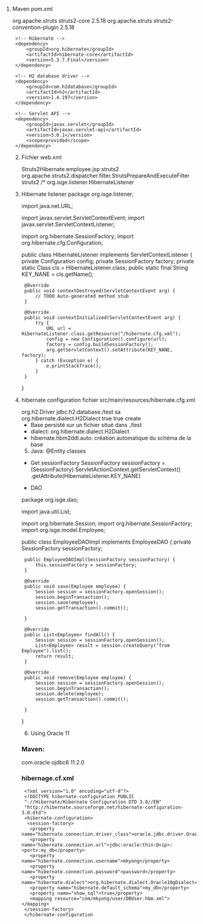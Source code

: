 1. Maven pom.xml

	<dependencies>
		<dependency>
			<!-- Struts -->
			<groupId>org.apache.struts</groupId>
			<artifactId>struts2-core</artifactId>
			<version>2.5.18</version>
		</dependency>
		<dependency>
			<groupId>org.apache.struts</groupId>
			<artifactId>struts2-convention-plugin</artifactId>
			<version>2.5.18</version>
		</dependency>

		<!-- Hibernate -->
		<dependency>
			<groupId>org.hibernate</groupId>
			<artifactId>hibernate-core</artifactId>
			<version>5.3.7.Final</version>
		</dependency>

		<!-- H2 database driver -->
		<dependency>
		    <groupId>com.h2database</groupId>
		    <artifactId>h2</artifactId>
		    <version>1.4.197</version>
		</dependency>

		<!-- Servlet API -->
		<dependency>
			<groupId>javax.servlet</groupId>
			<artifactId>javax.servlet-api</artifactId>
			<version>3.0.1</version>
			<scope>provided</scope>
		</dependency>
	</dependencies>

	2. Fichier web.xml

		<?xml version="1.0" encoding="UTF-8"?>
		<web-app xmlns:xsi="http://www.w3.org/2001/XMLSchema-instance" xmlns="http://java.sun.com/xml/ns/javaee"
		         xsi:schemaLocation="http://java.sun.com/xml/ns/javaee http://java.sun.com/xml/ns/javaee/web-app_2_5.xsd"
		         id="WebApp_ID" version="2.5">
		    <display-name>Struts2Hibernate</display-name>
		    <welcome-file-list>
		        <welcome-file>employee.jsp</welcome-file>
		    </welcome-file-list>
		    <filter>
		        <filter-name>struts2</filter-name>
		        <filter-class>org.apache.struts2.dispatcher.filter.StrutsPrepareAndExecuteFilter</filter-class>
		    </filter>
		    <filter-mapping>
		        <filter-name>struts2</filter-name>
		        <url-pattern>/*</url-pattern>
		    </filter-mapping>
		    <listener>
		        <listener-class>org.isge.listener.HibernateListener</listener-class>
		    </listener>
		</web-app>

	3. Hibernate listener
		package org.isge.listener;

		import java.net.URL;

		import javax.servlet.ServletContextEvent;
		import javax.servlet.ServletContextListener;

		import org.hibernate.SessionFactory;
		import org.hibernate.cfg.Configuration;

		public class HibernateListener implements ServletContextListener {
			private Configuration config;
			private SessionFactory factory;
			private static Class<HibernateListener> cls = HibernateListener.class;
			public static final String KEY_NANE = cls.getName();

			@Override
			public void contextDestroyed(ServletContextEvent arg) {
				// TODO Auto-generated method stub
			}

			@Override
			public void contextInitialized(ServletContextEvent arg) {
				try {
					URL url = HibernateListener.class.getResource("/hibernate.cfg.xml");
					config = new Configuration().configure(url);
					factory = config.buildSessionFactory();
					arg.getServletContext().setAttribute(KEY_NANE, factory);
				} catch (Exception e) {
					e.printStackTrace();
				}
			}
		}


	4. hibernate configuration
	 fichier src/main/resources/hibernate.cfg.xml

		 <?xml version="1.0" encoding="UTF-8"?>
		<!DOCTYPE hibernate-configuration PUBLIC
				"-//Hibernate/Hibernate Configuration DTD 3.0//EN"
				"http://www.hibernate.org/dtd/hibernate-configuration-3.0.dtd">
		<hibernate-configuration>
			<session-factory>
				<!-- Database connection settings -->
				<property name="connection.driver_class">org.h2.Driver</property>
				<property name="connection.url">jdbc:h2:database./test</property>
				<property name="connection.username">sa</property>
				<property name="connection.password" />
				<!-- SQL dialect -->
				<property name="dialect">org.hibernate.dialect.H2Dialect</property>
				<property name="show_sql">true</property>
				<property name="format_sql">true</property>
				<property name="hibernate.hbm2ddl.auto">create</property>
				<!-- Add mappings -->
				<mapping class="org.isge.model.Employee" />
			</session-factory>
		</hibernate-configuration>

		- Base persisté sur un fichier situé dans ./test
		- dialect: org.hibernate.dialect.H2Dialect
		- hibernate.hbm2ddl.auto: création automatique du schéma de la base



		5. Java: @Entity classes
		- Get sessionFactory
			SessionFactory sessionFactory = (SessionFactory) ServletActionContext.getServletContext()
				.getAttribute(HibernateListener.KEY_NANE)

		- DAO

		package org.isge.dao;

		import java.util.List;

		import org.hibernate.Session;
		import org.hibernate.SessionFactory;
		import org.isge.model.Employee;

		public class EmployeeDAOImpl implements EmployeeDAO {
			private SessionFactory sessionFactory;

			public EmployeeDAOImpl(SessionFactory sessionFactory) {
				this.sessionFactory = sessionFactory;
			}

			@Override
			public void save(Employee employee) {
				Session session = sessionFactory.openSession();
				session.beginTransaction();
				session.save(employee);
				session.getTransaction().commit();

			}

			@Override
			public List<Employee> findAll() {
				Session session = sessionFactory.openSession();
				List<Employee> result = session.createQuery("from Employee").list();
				return result;
			}

			@Override
			public void remove(Employee employee) {
				Session session = sessionFactory.openSession();
				session.beginTransaction();
				session.delete(employee);
				session.getTransaction().commit();

			}

		}

		6. Using Oracle 11

		### Maven:

		<dependency>
			<groupId>com.oracle</groupId>
			<artifactId>ojdbc6</artifactId>
			<version>11.2.0</version>
		</dependency>

		### hibernage.cf.xml

			<?xml version="1.0" encoding="utf-8"?>
			<!DOCTYPE hibernate-configuration PUBLIC
			"-//Hibernate/Hibernate Configuration DTD 3.0//EN"
			"http://hibernate.sourceforge.net/hibernate-configuration-3.0.dtd">
			<hibernate-configuration>
			 <session-factory>
			  <property name="hibernate.connection.driver_class">oracle.jdbc.driver.OracleDriver</property>
			  <property name="hibernate.connection.url">jdbc:oracle:thin:@<ip>:<port>:my_db</property>
			  <property name="hibernate.connection.username">mkyong</property>
			  <property name="hibernate.connection.password">password</property>
			  <property name="hibernate.dialect">org.hibernate.dialect.Oracle10gDialect</property>
			  <property name="hibernate.default_schema">my_db</property>
			  <property name="show_sql">true</property>
			  <mapping resource="com/mkyong/user/DBUser.hbm.xml"></mapping>
			</session-factory>
			</hibernate-configuration
